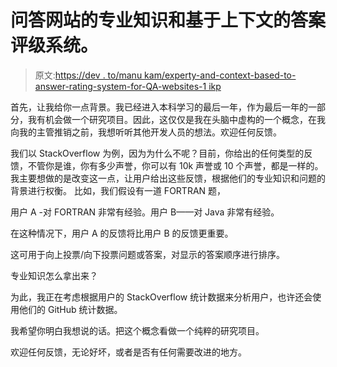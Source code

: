 # 问答网站的专业知识和基于上下文的答案评级系统。

> 原文:[https://dev . to/manu kam/experty-and-context-based-to-answer-rating-system-for-QA-websites-1 ikp](https://dev.to/manukam/expertise-and-context-based-answer-rating-system-for-qa-websites-1ikp)

首先，让我给你一点背景。我已经进入本科学习的最后一年，作为最后一年的一部分，我有机会做一个研究项目。因此，这仅仅是我在头脑中虚构的一个概念，在我向我的主管推销之前，我想听听其他开发人员的想法。欢迎任何反馈。

我们以 StackOverflow 为例，因为为什么不呢？目前，你给出的任何类型的反馈，不管你是谁，你有多少声誉，你可以有 10k 声誉或 10 个声誉，都是一样的。我主要想做的是改变这一点，让用户给出这些反馈，根据他们的专业知识和问题的背景进行权衡。
比如，我们假设有一道 FORTRAN 题，

用户 A -对 FORTRAN 非常有经验。用户 B——对 Java 非常有经验。

在这种情况下，用户 A 的反馈将比用户 B 的反馈更重要。

这可用于向上投票/向下投票问题或答案，对显示的答案顺序进行排序。

专业知识怎么拿出来？

为此，我正在考虑根据用户的 StackOverflow 统计数据来分析用户，也许还会使用他们的 GitHub 统计数据。

我希望你明白我想说的话。把这个概念看做一个纯粹的研究项目。

欢迎任何反馈，无论好坏，或者是否有任何需要改进的地方。